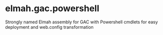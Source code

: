elmah.gac.powershell
====================

Strongly named Elmah assembly for GAC with Powershell cmdlets for easy deployment and web.config transformation